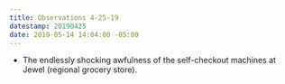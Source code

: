 ```yaml
---
title: Observations 4-25-19
datestamp: 20190425
date: 2019-05-14 14:04:00 -05:00
---
```


- The endlessly shocking awfulness of the self-checkout machines at Jewel (regional grocery store).
